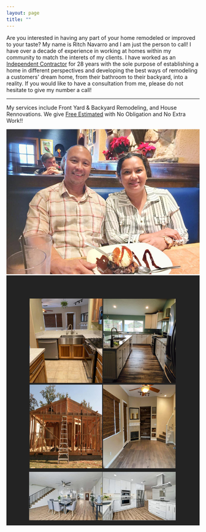 ```yaml
---
layout: page
title: ""
---
```


Are you interested in having any part of your home remodeled or improved to your taste? My name is Ritch Navarro and I am just the person to call! I have over a decade of experience in working at homes within my community to match the interets of my clients. I have worked as an [Independent Contractor](https://www.irs.gov/businesses/small-businesses-self-employed/independent-contractor-defined) for 28 years with the sole purpose of establishing a
home in different perspectives and developing the best ways of remodeling a customers' dream 
home, from their bathroom to their backyard, into a reality. If you would like to have a consultation from me, please do not hesitate to give my number a call!

---

My services include Front Yard & Backyard Remodeling, and House Rennovations. We give [Free Estimated](https://www.angi.com/articles/do-contractors-charge-estimate-job.htm) with No Obligation and No Extra Work!!

![Ritch Navarro](/assets/prof_pic.jpg)
![Portfolio](/assets/portfolio.jpg)
